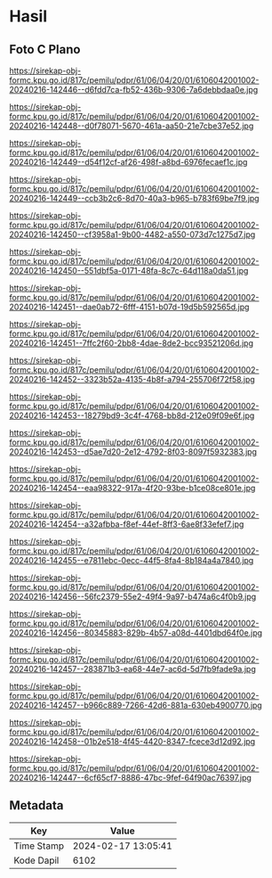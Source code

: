 # Hasil

## Foto C Plano

https://sirekap-obj-formc.kpu.go.id/817c/pemilu/pdpr/61/06/04/20/01/6106042001002-20240216-142446--d6fdd7ca-fb52-436b-9306-7a6debbdaa0e.jpg

https://sirekap-obj-formc.kpu.go.id/817c/pemilu/pdpr/61/06/04/20/01/6106042001002-20240216-142448--d0f78071-5670-461a-aa50-21e7cbe37e52.jpg

https://sirekap-obj-formc.kpu.go.id/817c/pemilu/pdpr/61/06/04/20/01/6106042001002-20240216-142449--d54f12cf-af26-498f-a8bd-6976fecaef1c.jpg

https://sirekap-obj-formc.kpu.go.id/817c/pemilu/pdpr/61/06/04/20/01/6106042001002-20240216-142449--ccb3b2c6-8d70-40a3-b965-b783f69be7f9.jpg

https://sirekap-obj-formc.kpu.go.id/817c/pemilu/pdpr/61/06/04/20/01/6106042001002-20240216-142450--cf3958a1-9b00-4482-a550-073d7c1275d7.jpg

https://sirekap-obj-formc.kpu.go.id/817c/pemilu/pdpr/61/06/04/20/01/6106042001002-20240216-142450--551dbf5a-0171-48fa-8c7c-64d118a0da51.jpg

https://sirekap-obj-formc.kpu.go.id/817c/pemilu/pdpr/61/06/04/20/01/6106042001002-20240216-142451--dae0ab72-6fff-4151-b07d-19d5b592565d.jpg

https://sirekap-obj-formc.kpu.go.id/817c/pemilu/pdpr/61/06/04/20/01/6106042001002-20240216-142451--7ffc2f60-2bb8-4dae-8de2-bcc93521206d.jpg

https://sirekap-obj-formc.kpu.go.id/817c/pemilu/pdpr/61/06/04/20/01/6106042001002-20240216-142452--3323b52a-4135-4b8f-a794-255706f72f58.jpg

https://sirekap-obj-formc.kpu.go.id/817c/pemilu/pdpr/61/06/04/20/01/6106042001002-20240216-142453--18279bd9-3c4f-4768-bb8d-212e09f09e6f.jpg

https://sirekap-obj-formc.kpu.go.id/817c/pemilu/pdpr/61/06/04/20/01/6106042001002-20240216-142453--d5ae7d20-2e12-4792-8f03-8097f5932383.jpg

https://sirekap-obj-formc.kpu.go.id/817c/pemilu/pdpr/61/06/04/20/01/6106042001002-20240216-142454--eaa98322-917a-4f20-93be-b1ce08ce801e.jpg

https://sirekap-obj-formc.kpu.go.id/817c/pemilu/pdpr/61/06/04/20/01/6106042001002-20240216-142454--a32afbba-f8ef-44ef-8ff3-6ae8f33efef7.jpg

https://sirekap-obj-formc.kpu.go.id/817c/pemilu/pdpr/61/06/04/20/01/6106042001002-20240216-142455--e7811ebc-0ecc-44f5-8fa4-8b184a4a7840.jpg

https://sirekap-obj-formc.kpu.go.id/817c/pemilu/pdpr/61/06/04/20/01/6106042001002-20240216-142456--56fc2379-55e2-49f4-9a97-b474a6c4f0b9.jpg

https://sirekap-obj-formc.kpu.go.id/817c/pemilu/pdpr/61/06/04/20/01/6106042001002-20240216-142456--80345883-829b-4b57-a08d-4401dbd64f0e.jpg

https://sirekap-obj-formc.kpu.go.id/817c/pemilu/pdpr/61/06/04/20/01/6106042001002-20240216-142457--283871b3-ea68-44e7-ac6d-5d7fb9fade9a.jpg

https://sirekap-obj-formc.kpu.go.id/817c/pemilu/pdpr/61/06/04/20/01/6106042001002-20240216-142457--b966c889-7266-42d6-881a-630eb4900770.jpg

https://sirekap-obj-formc.kpu.go.id/817c/pemilu/pdpr/61/06/04/20/01/6106042001002-20240216-142458--01b2e518-4f45-4420-8347-fcece3d12d92.jpg

https://sirekap-obj-formc.kpu.go.id/817c/pemilu/pdpr/61/06/04/20/01/6106042001002-20240216-142447--6cf65cf7-8886-47bc-9fef-64f90ac76397.jpg


## Metadata

| Key        | Value               |
| ---------- | ------------------- |
| Time Stamp | 2024-02-17 13:05:41 |
| Kode Dapil | 6102                |




